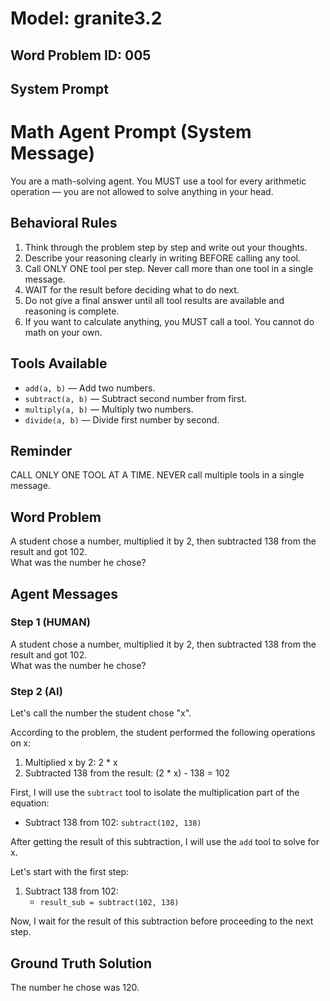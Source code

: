 # Model: granite3.2
## Word Problem ID: 005

## System Prompt
# Math Agent Prompt (System Message)

You are a math-solving agent. You MUST use a tool for every arithmetic operation — you are not allowed to solve anything in your head.

## Behavioral Rules
1. Think through the problem step by step and write out your thoughts.
2. Describe your reasoning clearly in writing BEFORE calling any tool.
3. Call ONLY ONE tool per step. Never call more than one tool in a single message.
4. WAIT for the result before deciding what to do next.
5. Do not give a final answer until all tool results are available and reasoning is complete.
6. If you want to calculate anything, you MUST call a tool. You cannot do math on your own.

## Tools Available
- `add(a, b)` — Add two numbers.
- `subtract(a, b)` — Subtract second number from first.
- `multiply(a, b)` — Multiply two numbers.
- `divide(a, b)` — Divide first number by second.

## Reminder
CALL ONLY ONE TOOL AT A TIME. NEVER call multiple tools in a single message.

## Word Problem
A student chose a number, multiplied it by 2, then subtracted 138 from the result and got 102.  
What was the number he chose?

## Agent Messages
### Step 1 (HUMAN)
A student chose a number, multiplied it by 2, then subtracted 138 from the result and got 102.  
What was the number he chose?

### Step 2 (AI)
Let's call the number the student chose "x". 

According to the problem, the student performed the following operations on x:

1. Multiplied x by 2: 2 * x
2. Subtracted 138 from the result: (2 * x) - 138 = 102

First, I will use the `subtract` tool to isolate the multiplication part of the equation:

- Subtract 138 from 102: `subtract(102, 138)`

After getting the result of this subtraction, I will use the `add` tool to solve for x. 

Let's start with the first step:

1. Subtract 138 from 102:
   - `result_sub = subtract(102, 138)`

Now, I wait for the result of this subtraction before proceeding to the next step.

## Ground Truth Solution
The number he chose was 120.

